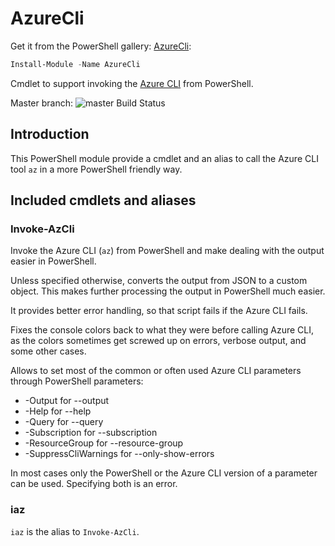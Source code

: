# AzureCli

Get it from the PowerShell gallery: [AzureCli](https://www.powershellgallery.com/packages/AzureCli):
```powershell
Install-Module -Name AzureCli
```

Cmdlet to support invoking the [Azure CLI](https://docs.microsoft.com/en-us/cli/azure/?view=azure-cli-latest) from PowerShell.

Master branch: ![master Build Status](https://dev.azure.com/twia/AzureCli/_apis/build/status/AzureCli?branchName=master)

## Introduction

This PowerShell module provide a cmdlet and an alias to call the Azure CLI tool `az` in a more PowerShell friendly way. 

## Included cmdlets and aliases

### Invoke-AzCli

Invoke the Azure CLI (`az`) from PowerShell and make dealing with the output easier in PowerShell.

Unless specified otherwise, converts the output from JSON to a custom object. This makes further processing the output in PowerShell much easier.

It provides better error handling, so that script fails if the Azure CLI fails.

Fixes the console colors back to what they were before calling Azure CLI, as the colors sometimes get screwed up on errors, verbose output, and some other cases.

Allows to set most of the common or often used Azure CLI parameters through PowerShell parameters:

- -Output for --output
- -Help for --help
- -Query for --query
- -Subscription for --subscription
- -ResourceGroup for --resource-group
- -SuppressCliWarnings for --only-show-errors

In most cases only the PowerShell or the Azure CLI version of a parameter can be used. Specifying both is an error.

### iaz

`iaz` is the alias to `Invoke-AzCli`.
